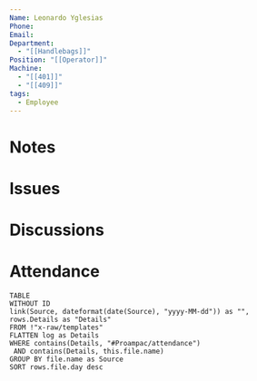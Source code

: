 ```yaml
---
Name: Leonardo Yglesias
Phone: 
Email: 
Department:
  - "[[Handlebags]]"
Position: "[[Operator]]"
Machine:
  - "[[401]]"
  - "[[409]]"
tags:
  - Employee
---
```

# Notes

# Issues

# Discussions

# Attendance
  
  ```dataview
  TABLE
  WITHOUT ID
  link(Source, dateformat(date(Source), "yyyy-MM-dd")) as "",
  rows.Details as "Details"
  FROM !"x-raw/templates"
  FLATTEN log as Details
  WHERE contains(Details, "#Proampac/attendance")
   AND contains(Details, this.file.name)
  GROUP BY file.name as Source
  SORT rows.file.day desc
  ```